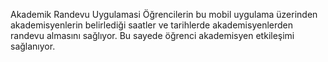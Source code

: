 Akademik Randevu Uygulamasi
Öğrencilerin bu mobil uygulama üzerinden akademisyenlerin belirlediği saatler ve tarihlerde akademisyenlerden randevu almasını sağlıyor.
Bu sayede öğrenci akademisyen etkileşimi sağlanıyor.

